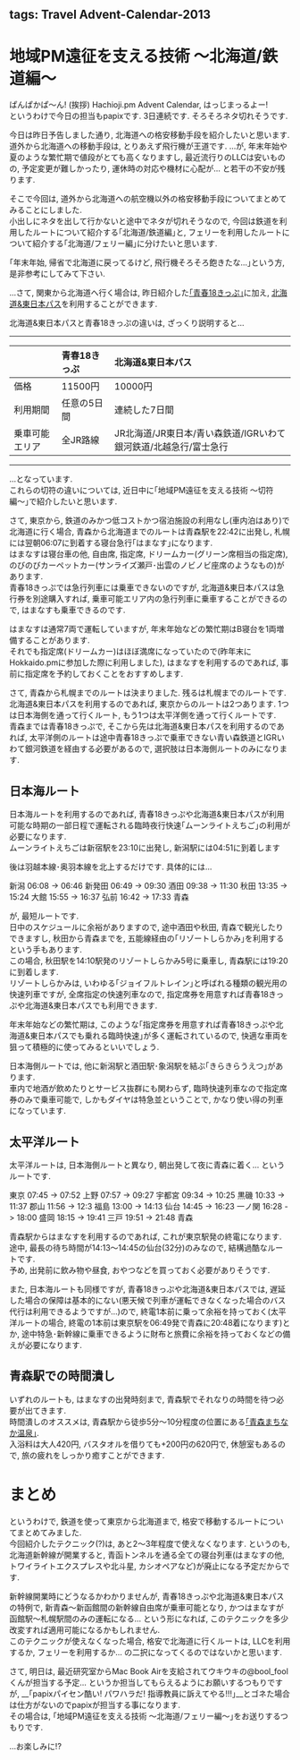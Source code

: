 tags: Travel Advent-Calendar-2013
---
# 地域PM遠征を支える技術 〜北海道/鉄道編〜  
  
ぱんぱかぱ〜ん! (挨拶) Hachioji.pm Advent Calendar, はっじまっるよー!  
というわけで今日の担当もpapixです. 3日連続です. そろそろネタ切れそうです.  
  
今日は昨日予告しました通り, 北海道への格安移動手段を紹介したいと思います.  
道外から北海道への移動手段は, とりあえず飛行機が王道です. ...が, 年末年始や夏のような繁忙期で値段がとても高くなりますし, 最近流行りのLLCは安いものの, 予定変更が難しかったり, 運休時の対応や機材に心配が... と若干の不安が残ります.  
  
そこで今回は, 道外から北海道への航空機以外の格安移動手段についてまとめてみることにしました.  
小出しにネタを出して行かないと途中でネタが切れそうなので, 今回は鉄道を利用したルートについて紹介する｢北海道/鉄道編｣と, フェリーを利用したルートについて紹介する｢北海道/フェリー編｣に分けたいと思います.  
  
｢年末年始, 帰省で北海道に戻ってるけど, 飛行機そろそろ飽きたな...｣という方, 是非参考にしてみて下さい.  
  
...さて, 関東から北海道へ行く場合は, 昨日紹介した[｢青春18きっぷ｣](http://ja.wikipedia.org/wiki/%E9%9D%92%E6%98%A518%E3%81%8D%E3%81%A3%E3%81%B7)に加え, [北海道&東日本パス](http://ja.wikipedia.org/wiki/%E5%8C%97%E6%B5%B7%E9%81%93%26%E6%9D%B1%E6%97%A5%E6%9C%AC%E3%83%91%E3%82%B9)を利用することができます.  
  
北海道&東日本パスと青春18きっぷの違いは, ざっくり説明すると...  
  
----  
  
|                  | 青春18きっぷ | 北海道&東日本パス                                                |  
|:-----------------|:-------------|:-----------------------------------------------------------------|  
| 価格             | 11500円      | 10000円                                                          |  
| 利用期間         | 任意の5日間  | 連続した7日間                                                    |  
| 乗車可能エリア   | 全JR路線     | JR北海道/JR東日本/青い森鉄道/IGRいわて銀河鉄道/北越急行/富士急行 |  
  
----  
  
...となっています.  
これらの切符の違いについては, 近日中に｢地域PM遠征を支える技術 〜切符編〜｣で紹介したいと思います.  
  
さて, 東京から, 鉄道のみかつ低コストかつ宿泊施設の利用なし(車内泊はあり)で北海道に行く場合, 青森から北海道までのルートは青森駅を22:42に出発し, 札幌には翌朝06:07に到着する寝台急行｢はまなす｣になります.  
はまなすは寝台車の他, 自由席, 指定席, ドリームカー(グリーン席相当の指定席), のびのびカーペットカー(サンライズ瀬戸･出雲のノビノビ座席のようなもの)があります.  
青春18きっぷでは急行列車には乗車できないのですが, 北海道&東日本パスは急行券を別途購入すれば, 乗車可能エリア内の急行列車に乗車することができるので, はまなすも乗車できるのです.  
  
はまなすは通常7両で運転していますが, 年末年始などの繁忙期はB寝台を1両増備することがあります.  
それでも指定席(ドリームカー)はほぼ満席になっていたので(昨年末にHokkaido.pmに参加した際に利用しました), はまなすを利用するのであれば, 事前に指定席を予約しておくことをおすすめします.  
  
さて, 青森から札幌までのルートは決まりました. 残るは札幌までのルートです.  
北海道&東日本パスを利用するのであれば, 東京からのルートは2つあります. 1つは日本海側を通って行くルート, もう1つは太平洋側を通って行くルートです.  
青森までは青春18きっぷで, そこから先は北海道&東日本パスを利用するのであれば, 太平洋側のルートは途中青春18きっぷで乗車できない青い森鉄道とIGRいわて銀河鉄道を経由する必要があるので, 選択肢は日本海側ルートのみになります.  
  
## 日本海ルート  
  
日本海ルートを利用するのであれば, 青春18きっぷや北海道&東日本パスが利用可能な時期の一部日程で運転される臨時夜行快速｢ムーンライトえちご｣の利用が必要になります.  
ムーンライトえちごは新宿駅を23:10に出発し, 新潟駅には04:51に到着します  
  
後は羽越本線･奥羽本線を北上するだけです. 具体的には...  
  
新潟 06:08 -> 06:46 新発田 06:49 -> 09:30 酒田 09:38 -> 11:30 秋田 13:35 -> 15:24 大館 15:55 -> 16:37 弘前 16:42 -> 17:33 青森  
  
が, 最短ルートです.  
日中のスケジュールに余裕がありますので, 途中酒田や秋田, 青森で観光したりできますし, 秋田から青森までを, 五能線経由の｢リゾートしらかみ｣を利用するという手もあります.   
この場合, 秋田駅を14:10駅発のリゾートしらかみ5号に乗車し, 青森駅には19:20に到着します.  
リゾートしらかみは, いわゆる｢ジョイフルトレイン｣と呼ばれる種類の観光用の快速列車ですが, 全席指定の快速列車なので, 指定席券を用意すれば青春18きっぷや北海道&東日本パスでも利用できます.  
  
年末年始などの繁忙期は, このような｢指定席券を用意すれば青春18きっぷや北海道&東日本パスでも乗れる臨時快速｣が多く運転されているので, 快適な車両を狙って積極的に使ってみるといいでしょう.  
  
日本海側ルートでは, 他に新潟駅と酒田駅･象潟駅を結ぶ｢きらきらうえつ｣があります.  
車内で地酒が飲めたりとサービス抜群にも関わらず, 臨時快速列車なので指定席券のみで乗車可能で, しかもダイヤは特急並ということで, かなり使い得の列車になっています.  
  
## 太平洋ルート  
  
太平洋ルートは, 日本海側ルートと異なり, 朝出発して夜に青森に着く... というルートです.  
  
東京 07:45 -> 07:52 上野 07:57 -> 09:27 宇都宮 09:34 -> 10:25 黒磯 10:33 -> 11:37 郡山 11:56 -> 12:3 福島 13:00 -> 14:13 仙台 14:45 -> 16:23 一ノ関 16:28 -> 18:00 盛岡 18:15 -> 19:41 三戸 19:51 -> 21:48 青森  
  
青森駅からはまなすを利用するのであれば, これが東京駅発の終電になります.  
途中, 最長の待ち時間が14:13〜14:45の仙台(32分)のみなので, 結構過酷なルートです.  
予め, 出発前に飲み物や昼食, おやつなどを買っておく必要がありそうです.  
  
また, 日本海ルートも同様ですが, 青春18きっぷや北海道&東日本パスでは, 遅延した場合の保障は基本的にない(悪天候で列車が運転できなくなった場合のバス代行は利用できるようですが...)ので, 終電1本前に乗って余裕を持っておく(太平洋ルートの場合, 終電の1本前は東京駅を06:49発で青森に20:48着になります)とか, 途中特急･新幹線に乗車できるように財布と旅費に余裕を持っておくなどの備えが必要になります.  
  
## 青森駅での時間潰し  
  
いずれのルートも, はまなすの出発時刻まで, 青森駅でそれなりの時間を待つ必要が出てきます.  
時間潰しのオススメは, 青森駅から徒歩5分〜10分程度の位置にある[｢青森まちなか温泉｣](http://www12.ocn.ne.jp/~machinak/).   
入浴料は大人420円, バスタオルを借りても+200円の620円で, 休憩室もあるので, 旅の疲れをしっかり癒すことができます.  
  
# まとめ  
  
というわけで, 鉄道を使って東京から北海道まで, 格安で移動するルートについてまとめてみました.  
今回紹介したテクニック(?)は, あと2〜3年程度で使えなくなります. というのも, 北海道新幹線が開業すると, 青函トンネルを通る全ての寝台列車(はまなすの他, トワイライトエクスプレスや北斗星, カシオペアなど)が廃止になる予定だからです.  
  
新幹線開業時にどうなるかわかりませんが, 青春18きっぷや北海道&東日本パスの特例で, 新青森〜新函館間の新幹線自由席が乗車可能となり, かつはまなすが函館駅〜札幌駅間のみの運転になる... という形になれば, このテクニックを多少改変すれば適用可能になるかもしれません.  
このテクニックが使えなくなった場合, 格安で北海道に行くルートは, LLCを利用するか, フェリーを利用するか... の二択になってくるのではないかと思います.  
  
さて, 明日は, 最近研究室からMac Book Airを支給されてウキウキの@bool_foolくんが担当する予定... というか担当してもらえるようにお願いするつもりですが, __｢papixパイセン酷い! パワハラだ! 指導教員に訴えてやる!!!｣__とゴネた場合は仕方がないのでpapixが担当する事になります.  
その場合は, ｢地域PM遠征を支える技術 〜北海道/フェリー編〜｣をお送りするつもりです.  
  
...お楽しみに!?  
